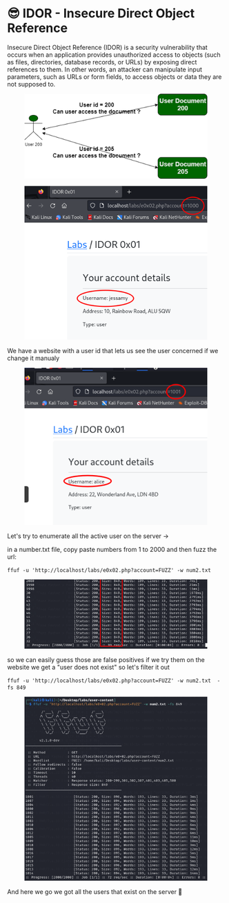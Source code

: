 # 😎 IDOR - Insecure Direct Object Reference

Insecure Direct Object Reference (IDOR) is a security vulnerability that occurs when an application provides unauthorized access to objects (such as files, directories, database records, or URLs) by exposing direct references to them. In other words, an attacker can manipulate input parameters, such as URLs or form fields, to access objects or data they are not supposed to.

<figure><img src="../../../.gitbook/assets/image (369).png" alt=""><figcaption></figcaption></figure>

<figure><img src="../../../.gitbook/assets/image (370).png" alt=""><figcaption></figcaption></figure>

We have a website with a user id that lets us see the user concerned if we change it manualy

<figure><img src="../../../.gitbook/assets/image (371).png" alt=""><figcaption></figcaption></figure>

Let's try to enumerate all the active user on the server ->

in a number.txt file, copy paste numbers from 1 to 2000 and then fuzz the url:

```
ffuf -u 'http://localhost/labs/e0x02.php?account=FUZZ' -w num2.txt 
```

<figure><img src="../../../.gitbook/assets/image (372).png" alt=""><figcaption></figcaption></figure>

so we can easily guess those are false positives if we try them on the website we get a "user does not exist" so let's filter it out

```
ffuf -u 'http://localhost/labs/e0x02.php?account=FUZZ' -w num2.txt  -fs 849
```

<figure><img src="../../../.gitbook/assets/image (373).png" alt=""><figcaption></figcaption></figure>

And here we go we got all the users that exist on the server :tada:
